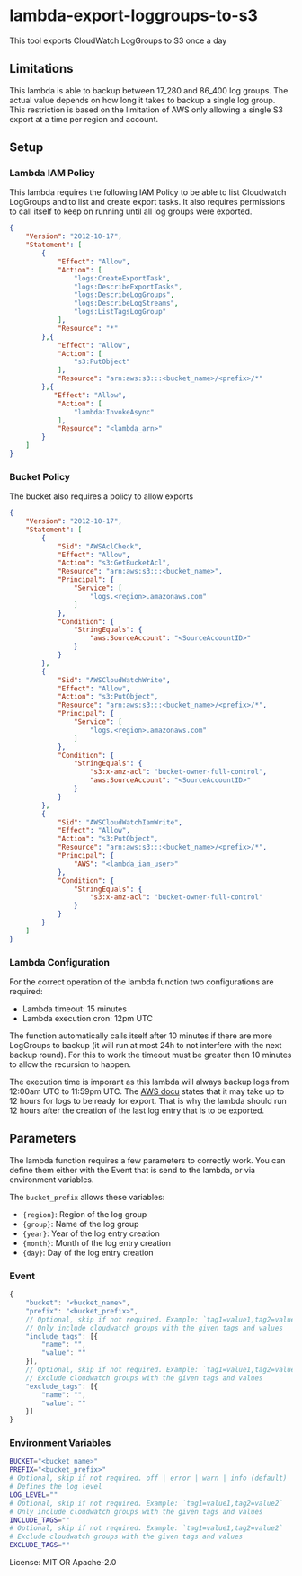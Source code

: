 # lambda-export-loggroups-to-s3

This tool exports CloudWatch LogGroups to S3 once a day

## Limitations

This lambda is able to backup between 17_280 and 86_400 log groups. The actual value
depends on how long it takes to backup a single log group. This restriction is based
on the limitation of AWS only allowing a single S3 export at a time per region and
account.

## Setup

### Lambda IAM Policy

This lambda requires the following IAM Policy to be able to list Cloudwatch LogGroups
and to list and create export tasks. It also requires permissions to call itself to
keep on running until all log groups were exported.

```json
{
    "Version": "2012-10-17",
    "Statement": [
        {
            "Effect": "Allow",
            "Action": [
                "logs:CreateExportTask",
                "logs:DescribeExportTasks",
                "logs:DescribeLogGroups",
                "logs:DescribeLogStreams",
                "logs:ListTagsLogGroup"
            ],
            "Resource": "*"
        },{
            "Effect": "Allow",
            "Action": [
                "s3:PutObject"
            ],
            "Resource": "arn:aws:s3:::<bucket_name>/<prefix>/*"
        },{
           "Effect": "Allow",
            "Action": [
                "lambda:InvokeAsync"
            ],
            "Resource": "<lambda_arn>"
        }
    ]
}
```

### Bucket Policy

The bucket also requires a policy to allow exports

```json
{
    "Version": "2012-10-17",
    "Statement": [
        {
            "Sid": "AWSAclCheck",
            "Effect": "Allow",
            "Action": "s3:GetBucketAcl",
            "Resource": "arn:aws:s3:::<bucket_name>",
            "Principal": {
                "Service": [
                    "logs.<region>.amazonaws.com"
                ]
            },
            "Condition": {
                "StringEquals": {
                    "aws:SourceAccount": "<SourceAccountID>"
                }
            }
        },
        {
            "Sid": "AWSCloudWatchWrite",
            "Effect": "Allow",
            "Action": "s3:PutObject",
            "Resource": "arn:aws:s3:::<bucket_name>/<prefix>/*",
            "Principal": {
                "Service": [
                    "logs.<region>.amazonaws.com"
                ]
            },
            "Condition": {
                "StringEquals": {
                    "s3:x-amz-acl": "bucket-owner-full-control",
                    "aws:SourceAccount": "<SourceAccountID>"
                }
            }
        },
        {
            "Sid": "AWSCloudWatchIamWrite",
            "Effect": "Allow",
            "Action": "s3:PutObject",
            "Resource": "arn:aws:s3:::<bucket_name>/<prefix>/*",
            "Principal": {
                "AWS": "<lambda_iam_user>"
            },
            "Condition": {
                "StringEquals": {
                    "s3:x-amz-acl": "bucket-owner-full-control"
                }
            }
        }
    ]
}
```

### Lambda Configuration

For the correct operation of the lambda function two configurations are required:
* Lambda timeout: 15 minutes
* Lambda execution cron: 12pm UTC

The function automatically calls itself after 10 minutes if there are more LogGroups
to backup (it will run at most 24h to not interfere with the next backup round). For
this to work the timeout must be greater then 10 minutes to allow the recursion to
happen.

The execution time is imporant as this lambda will always backup logs from 12:00am UTC to
11:59pm UTC. The [AWS docu](https://docs.aws.amazon.com/AmazonCloudWatch/latest/logs/S3Export.html)
states that it may take up to 12 hours for logs to be ready for export. That is why the
lambda should run 12 hours after the creation of the last log entry that is to be exported.

## Parameters

The lambda function requires a few parameters to correctly work. You can define
them either with the Event that is send to the lambda, or via environment variables.

The `bucket_prefix` allows these variables:
* `{region}`: Region of the log group
* `{group}`: Name of the log group
* `{year}`: Year of the log entry creation
* `{month}`: Month of the log entry creation
* `{day}`: Day of the log entry creation

### Event

```js
{
    "bucket": "<bucket_name>",
    "prefix": "<bucket_prefix>",
    // Optional, skip if not required. Example: `tag1=value1,tag2=value2`
    // Only include cloudwatch groups with the given tags and values
    "include_tags": [{
        "name": "",
        "value": ""
    }],
    // Optional, skip if not required. Example: `tag1=value1,tag2=value2`
    // Exclude cloudwatch groups with the given tags and values
    "exclude_tags": [{
        "name": "",
        "value": ""
    }]
}
```

### Environment Variables
```sh
BUCKET="<bucket_name>"
PREFIX="<bucket_prefix>"
# Optional, skip if not required. off | error | warn | info (default) | debug | trace
# Defines the log level
LOG_LEVEL=""
# Optional, skip if not required. Example: `tag1=value1,tag2=value2`
# Only include cloudwatch groups with the given tags and values
INCLUDE_TAGS=""
# Optional, skip if not required. Example: `tag1=value1,tag2=value2`
# Exclude cloudwatch groups with the given tags and values
EXCLUDE_TAGS=""
```

License: MIT OR Apache-2.0
